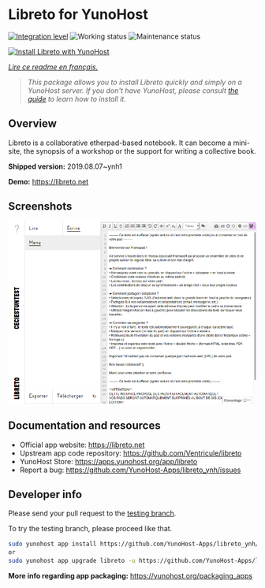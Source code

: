 <!--
N.B.: This README was automatically generated by https://github.com/YunoHost/apps/tree/master/tools/README-generator
It shall NOT be edited by hand.
-->

# Libreto for YunoHost

[![Integration level](https://dash.yunohost.org/integration/libreto.svg)](https://dash.yunohost.org/appci/app/libreto) ![Working status](https://ci-apps.yunohost.org/ci/badges/libreto.status.svg) ![Maintenance status](https://ci-apps.yunohost.org/ci/badges/libreto.maintain.svg)

[![Install Libreto with YunoHost](https://install-app.yunohost.org/install-with-yunohost.svg)](https://install-app.yunohost.org/?app=libreto)

*[Lire ce readme en français.](./README_fr.md)*

> *This package allows you to install Libreto quickly and simply on a YunoHost server.
If you don't have YunoHost, please consult [the guide](https://yunohost.org/#/install) to learn how to install it.*

## Overview

Libreto is a collaborative etherpad-based notebook. It can become a mini-site, the synopsis of a workshop or the support for writing a collective book.


**Shipped version:** 2019.08.07~ynh1

**Demo:** https://libreto.net

## Screenshots

![Screenshot of Libreto](./doc/screenshots/menu.png)

## Documentation and resources

* Official app website: <https://libreto.net>
* Upstream app code repository: <https://github.com/Ventricule/libreto>
* YunoHost Store: <https://apps.yunohost.org/app/libreto>
* Report a bug: <https://github.com/YunoHost-Apps/libreto_ynh/issues>

## Developer info

Please send your pull request to the [testing branch](https://github.com/YunoHost-Apps/libreto_ynh/tree/testing).

To try the testing branch, please proceed like that.

``` bash
sudo yunohost app install https://github.com/YunoHost-Apps/libreto_ynh/tree/testing --debug
or
sudo yunohost app upgrade libreto -u https://github.com/YunoHost-Apps/libreto_ynh/tree/testing --debug
```

**More info regarding app packaging:** <https://yunohost.org/packaging_apps>
